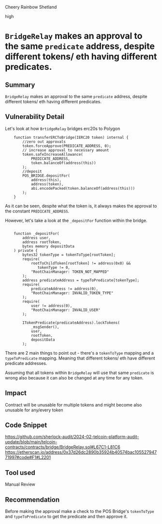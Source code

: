 Cheery Rainbow Shetland

high

# `BridgeRelay` makes an approval to the same `predicate` address, despite different tokens/ eth having different predicates.

## Summary
`BridgeRelay` makes an approval to the same `predicate` address, despite different tokens/ eth having different predicates.

## Vulnerability Detail
Let's look at how `BrtidgeRelay`  bridges erc20s to Polygon 
```solidity
    function transferERCToBridge(IERC20 token) internal {
        //zero out approvals
        token.forceApprove(PREDICATE_ADDRESS, 0);
        // increase approval to necessary amount
        token.safeIncreaseAllowance(
            PREDICATE_ADDRESS,
            token.balanceOf(address(this))
        );
        //deposit
        POS_BRIDGE.depositFor(
            address(this),
            address(token),
            abi.encodePacked(token.balanceOf(address(this)))
        );
    }
```
As it can be seen, despite what the token is, it always makes the approval to the constant `PREDICATE_ADDRESS`. 

However, let's take a look at the `_depositFor` function within the bridge.

```solidity

    function _depositFor(
        address user,
        address rootToken,
        bytes memory depositData
    ) private {
        bytes32 tokenType = tokenToType[rootToken];
        require(
            rootToChildToken[rootToken] != address(0x0) &&
               tokenType != 0,
            "RootChainManager: TOKEN_NOT_MAPPED"
        );
        address predicateAddress = typeToPredicate[tokenType];
        require(
            predicateAddress != address(0),
            "RootChainManager: INVALID_TOKEN_TYPE"
        );
        require(
            user != address(0),
            "RootChainManager: INVALID_USER"
        );

        ITokenPredicate(predicateAddress).lockTokens(
            _msgSender(),
            user,
            rootToken,
            depositData
        );
```
There are 2 main things to point out - there's a `tokenToType` mapping and a `typeToPredicate` mapping. Meaning that different tokens/ eth have different predicate addresses. 

Assuming that all tokens within `BridgeRelay` will use that same `predicate` is wrong also because it can also be changed at any time for any token.

## Impact
Contract will be unusable for multiple tokens and might become also unusable for any/every token

## Code Snippet
https://github.com/sherlock-audit/2024-02-telcoin-platform-audit-update/blob/main/telcoin-contracts/contracts/bridge/BridgeRelay.sol#L67C1-L81C6
https://etherscan.io/address/0x37d26dc2890b35924b40574bac10552794771997#code#F1#L2201

## Tool used

Manual Review

## Recommendation
Before making the approval make a check to the POS Bridge's `tokenToType` and `typeToPredicate` to get the predicate and then approve it.
